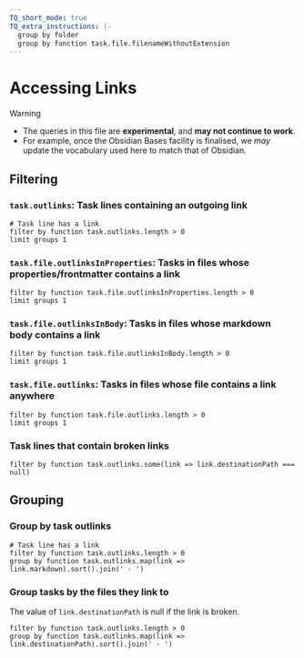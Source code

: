 ```yaml
---
TQ_short_mode: true
TQ_extra_instructions: |-
  group by folder
  group by function task.file.filenameWithoutExtension
---
```


# Accessing Links

> [!Warning]
>
> - The queries in this file are **experimental**, and **may not continue to work**.
> - For example, once the Obsidian Bases facility is finalised, we *may* update the vocabulary used here to match that of Obsidian.

## Filtering

### `task.outlinks`: Task lines containing an outgoing link

```tasks
# Task line has a link
filter by function task.outlinks.length > 0
limit groups 1
```

### `task.file.outlinksInProperties`: Tasks in files whose properties/frontmatter contains a link

```tasks
filter by function task.file.outlinksInProperties.length > 0
limit groups 1
```

### `task.file.outlinksInBody`: Tasks in files whose markdown body contains a link

```tasks
filter by function task.file.outlinksInBody.length > 0
limit groups 1
```

### `task.file.outlinks`: Tasks in files whose file contains a link anywhere

```tasks
filter by function task.file.outlinks.length > 0
limit groups 1
```

### Task lines that contain broken links

```tasks
filter by function task.outlinks.some(link => link.destinationPath === null)
```

## Grouping

### Group by task outlinks

```tasks
# Task line has a link
filter by function task.outlinks.length > 0
group by function task.outlinks.map(link => link.markdown).sort().join(' · ')
```

### Group tasks by the files they link to

The value of `link.destinationPath`  is null if the link is broken.

```tasks
filter by function task.outlinks.length > 0
group by function task.outlinks.map(link => link.destinationPath).sort().join(' · ')
```

